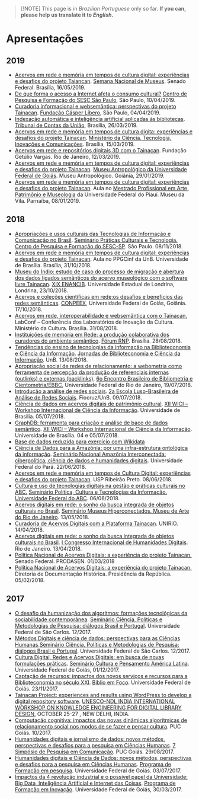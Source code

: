 > [!NOTE] This page is in *Brazilian Portuguese* only so far. **If you can, please help us translate it to *English*.**

# Apresentações

## 2019

* [Acervos em rede e memória em tempos de cultura digital: experiências e desafios do projeto Taiancan](https://www.dropbox.com/home/Apresenta%C3%A7%C3%B5es?preview=Apresenta%C3%A7%C3%A3o+Senado+Federal+2019.pdf). [Semana Nacional de Museus](http://www.interlegis.leg.br/comunicacao/eventos/tarde-de-palestras-referentes-a-17a-semana-nacional-de-museus). Senado Federal. Brasília, 16/05/2019.
* [De que forma o acesso a Internet afeta o consumo cultural?](https://www.dropbox.com/s/xtm2vstc9bzz6rt/Apresenta%C3%A7%C3%A3o%20CPF%20SESC%20Consumo%20Cultural%20e%20Internet.pdf?dl=0) [Centro de Pesquisa e Formação do SESC São Paulo](https://centrodepesquisaeformacao.sescsp.org.br/atividade/de-que-forma-o-acesso-a-internet-afeta-o-consumo-cultural), São Paulo, 10/04/2019.
* [Curadoria informacional e websemântica: perspectivas do projeto Tainacan](https://www.dropbox.com/home/Apresenta%C3%A7%C3%B5es?preview=Apresenta%C3%A7%C3%A3o+Tainacan+-+Casper+L%C3%ADbero.pdf). [Fundação Cásper Líbero](https://pt.wikiversity.org/wiki/Pesquisa_em_Difus%C3%A3o_Cient%C3%ADfica_do_CEPID_NeuroMat/Curadoria_informacional_e_web_sem%C3%A2ntica), São Paulo, 04/04/2019.
* [Indexação automática e inteligência artificial aplicadas às bibliotecas](https://www.dropbox.com/home/Apresenta%C3%A7%C3%B5es?preview=Apresenta%C3%A7%C3%A3o+Intelig%C3%AAncia+Artificial+para+Bibliotecas.pdf). [Tribunal de Contas da União](http://www.senado.leg.br/senado/hotsites/Bibliotecadialogo/programacao.htm), Brasília, 26/03/2019.
* [Acervos em rede e memória em tempos de cultura digita: experiências e desafios do projeto Tainacan](https://www.dropbox.com/s/3sk6cshib24o255/Apresenta%C3%A7%C3%A3o%20Tainacan%20%20Semana%20do%20Bibliotec%C3%A1rio.pdf?dl=0). [Ministério da Ciência, Tecnologia, Inovações e Comunicações](http://www.senado.leg.br/senado/hotsites/Bibliotecadialogo/programacao.htm). Brasília, 15/03/2019.
* [Acervos em rede e repositórios digitais 3D com o Tainacan](https://www.dropbox.com/s/178xz2ajchn1u9d/Apresenta%C3%A7%C3%A3o%20Reposit%C3%B3rios%203D%20-%20FGV.pdf?dl=0). Fundação Getúlio Vargas. Rio de Janeiro, 12/03/2019.
* [Acervos em rede e memória em tempos de cultura digital: experiências e desafios do projeto Tainacan](https://www.dropbox.com/s/qs1z0qx5hmqmdpa/Apresenta%C3%A7%C3%A3o%20Museu%20Antrpol%C3%B3gico%20UFG.pptx?dl=0). [Museu Antropológico da Universidade Federal de Goiás](https://museu.ufg.br/e/22511-museu-antropologico-realiza-curso-da-plataforma-tainacan). Museu Antropológico. Goiânia, 29/01/2019.
* [Acervos em rede e memória em tempos de cultura digital: experiências e desafios do projeto Tainacan](https://www.dropbox.com/s/3cz8zc8p46go2kw/Apresenta%C3%A7%C3%A3o%20MAPM%20UFPI.pptx?dl=0). Aula no [Mestrado Profissional em Arte, Patrimônio e Museologia](https://sigaa.ufpi.br/sigaa/public/programa/portal.jsf?id=793) da Universidade Federal do Piauí. Museu da Vila. Parnaíba, 08/01/2019.

## 2018

* [Apropriações e usos culturais das Tecnologias de Informação e Comunicação no Brasil](https://www.dropbox.com/s/mhvc7tejjh0tbgf/Apresenta%C3%A7%C3%A3o%20CPF%20SESC%20Pr%C3%A1ticas%20Culturais%20e%20Internet.pdf?dl=0). [Seminário Práticas Culturais e Tecnologia. Centro de Pesquisa e Formação do SESC-SP](http://centrodepesquisaeformacao.sescsp.org.br/atividade/praticas-culturais-e-tecnologias). São Paulo. 08/11/2018.
* [Acervos em rede e memória em tempos de cultura digital: experiências e desafios do projeto Tainacan](https://www.dropbox.com/s/zi1spatgvco2fqm/Apresenta%C3%A7%C3%A3o%20Aula%20PPGCinf%20Museologia.pdf?dl=0). Aula no PPGCinf da UnB. Universidade de Brasília. Brasília, 31/10/2018.
* [Museu do Indio: estudo de caso do processo de migração e abertura dos dados ligados semânticos do acervo museológico com o software livre Tainacan](https://www.dropbox.com/s/hcsr0en4oq3i7yt/Apresenta%C3%A7%C3%A3o%20ENANCIB%20GT%208%20-%20MUSEU%20DO%20INDIO.pdf?dl=0). [XIX ENANCIB](http://enancib.marilia.unesp.br/index.php/XIXENANCIB/xixenancib/schedConf/program). Universidade Estadual de Londrina, Londrina, 23/10/2018.
* [Acervos e coleções científicas em rede:os desafios e benefícios das redes semânticas](https://www.dropbox.com/s/ly4vuy8x4zhqh5u/Apresenta%C3%A7%C3%A3o%20Museu%20Ci%C3%AAncia%20Compeex%20UFG.pdf?dl=0). [CONPEEX](http://eventos.ufg.br/SIEC/portalproec/sites/gerar_site.php?ID_SITE=13581), Universidade Federal de Goiás, Goiânia. 17/10/2018.
* [Acervos em rede, interoperabilidade e websemântica com o Tainacan.](https://www.dropbox.com/s/4rjba516fpx1g1s/Apresenta%C3%A7%C3%A3o%20LabConf%20MinC.pdf?dl=0) LabConf – Conferência dos Laboratórios de Inovação da Cultura. Ministério da Cultura. Brasília. 31/08/2018.
* [Instituições de memória em Rede: a produção colaborativa dos curadores do ambiente semântico](https://www.dropbox.com/s/i7e5x4knvi2fnvx/Apresenta%C3%A7%C3%A3o%20F%C3%B3rum%20RNP.pdf?dl=0). [Fórum RNP](https://forum.rnp.br/programacao). Brasília. 28/08/2018.
* [Tendências do ensino de tecnologias da informação na Biblioteconomia e Ciência da Informação](https://www.dropbox.com/s/yerdl61xpxcno3y/Apresenta%C3%A7%C3%A3o%20-%20Jornadas%20de%20Biblioteconomia%20-%20Tecnologia.pptx?dl=0). [Jornadas de Biblioteconomia e Ciência da Informação](http://biblioteconomia.fci.unb.br/index.php/105-jornadas-de-biblioteconomia-e-ciencia-da-informacao). UnB. 13/08/2018.
* [Apropriação social de redes de relacionamento: a webometria como ferramenta de percepção da produção de referenciais internas (outlinks) e externas (backlinks)](https://www.dropbox.com/s/houcglvy6tii0om/apresenta%C3%A7%C3%A3o%20ebbc%206.pptx?dl=0). [6o Encontro Brasileiro de Bibliometria e Cientometria/EBBC](http://ebbc.inf.br/ebbc6/), Universidade Federal do Rio de Janeiro, 19/07/2018.
* [Introdução a análise de redes sociais](https://www.dropbox.com/s/dcql25ljkdq6bzj/Oficina%20Escola%20de%20Redes.pptx?dl=0). [2a Escola Luso-Brasileira de Análise de Redes Sociais](https://medium.com/escola-de-redes/2a-escola-luso-brasileira-de-an%C3%A1lise-de-redes-sociais-5bdc1d7f49e). Fiocruz/UnB. 09/07/2018.
* [Ciência de dados em acervos digitais de patrimônio cultural](https://www.dropbox.com/s/eol4o6cpydp14ti/Apresenta%C3%A7%C3%A3o%20WICI%20UnB.pptx?dl=0). [XII WICI – Workshop Internacional de Ciência da Informação](http://www.ppgcinf.fci.unb.br/index.php/noticias-para-capa/1599-xii-wici-2018-workshop-internacional-em-ciencia-da-informacao.html). Universidade de Brasília. 05/07/2018.
* [GraphDB: ferramenta para criação e análise de baco de dados semântico](https://www.dropbox.com/s/nk4ptxu4j9canwe/Apresenta%C3%A7%C3%A3o%20GraphDB%20WICI.pptx?dl=0). [XII WICI – Workshop Internacional de Ciência da Informação](http://www.ppgcinf.fci.unb.br/index.php/noticias-para-capa/1599-xii-wici-2018-workshop-internacional-em-ciencia-da-informacao.html). Universidade de Brasília. 04 e 05/07/2018.
* [Base de dados reduzida para exercício com Wikidata](http://daltonmartins.fci.unb.br/wp-content/uploads/2018/07/basereduzida.xlsx)
* [Ciência de Dados para a Amazônia: por uma infra-estrutura ontológica da informação](https://www.dropbox.com/s/j82d3is4u7z8dlv/Apresenta%C3%A7%C3%A3o%20Amazonia%20Conectada%20-%20UFPA.pptx?dl=0). [Seminário Nacional Amazônia Interconectada: ciberpolítica, ciência de dados e humanidades digitais](http://culturadigital.br/amazoniainterconectada/). Universidade Federal do Pará. 22/06/2018.
* [Acervos em rede e memória em tempos de Cultura Digital: experiências e desafios do projeto Tainacan](https://www.dropbox.com/s/9p405w1jsad2w40/Apresenta%C3%A7%C3%A3o%20USP%20Ribeir%C3%A3o.pptx?dl=0). USP Ribeirão Preto. 08/06/2018.
* [Cultura e uso de tecnologias digitais na gestão e práticas culturais no ABC.](https://www.dropbox.com/s/1v670ecg3qxx6c7/Apresenta%C3%A7%C3%A3o%20UFABC%20-%20LabLivre.pptx?dl=0) [Seminário Política, Cultura e Tecnologias da Informação. Universidade Federal do ABC](http://pesquisa.ufabc.edu.br/lablivre/cultura/seminario-sobre-politica-cultura-e-tecnologias-da-informacao/). 06/06/2018.
* [Acervos digitais em rede: o sonho da busca integrada de objetos culturais no Brasil](https://www.dropbox.com/s/myu5usyl4hnymfo/Apresenta%C3%A7%C3%A3o%20Semin%C3%A1rio%20Museus%20Hiperconectados%20-%20MAR%20-%20RJ.pptx?dl=0). [Seminário Museus Hiperconectados. Museu de Arte do Rio de Janeiro](http://www.museudeartedorio.org.br/pt-br/evento/seminario-museus-hiperconectados-novas-abordagens-novos-publicos-conectando-bibliotecas-e ). 13/05/2018.
* [Curadoria de Acervos Digitais com a Plataforma Tainacan](https://www.dropbox.com/s/qw702dkzeskfc4a/Apresenta%C3%A7%C3%A3o%20UNIRIO%20mar%C3%A7o%202018.pptx?dl=0). UNIRIO. 14/04/2018.
* [Acervos digitais em rede: o sonho da busca integrada de objetos culturais no Brasil](https://www.dropbox.com/s/f2h7q85j5r9ekq4/Apresenta%C3%A7%C3%A3o%20Congresso%20de%20Humanidades%20Digitais%20-%20RJ.pptx?dl=0). [I Congresso Internacional de Humanidades Digitais](http://eventos.fgv.br/hdrio2018). Rio de Janeiro. 13/04/2018.
* [Política Nacional de Acervos Digitais: a experiência do projeto Tainacan.](https://www.dropbox.com/s/8x8spfw8n3oas2o/Apresenta%C3%A7%C3%A3o%20-%20Oficina%20Senado.pptx?dl=0) Senado Federal. PRODASEN. 01/03/2018
* [Política Nacional de Acervos Digitais: a experiência do projeto Tainacan.](https://www.dropbox.com/s/gfrybjuuark4608/Apresenta%C3%A7%C3%A3o%20-%20Oficina%20Senado%20e%20Presid%C3%AAncia.pptx?dl=0) Diretoria de Documentação Histórica. Presidência da República. 05/02/2018.

## 2017

* [O desafio da humanização dos algoritmos: formações tecnológicas da sociabilidade contemporânea](https://www.dropbox.com/s/7c7rmfoszjcmcj9/Semin%C3%A1rio%20UFSCAR%20-%20Humaniza%C3%A7%C3%A3o%20dos%20Algoritmos.pptx?dl=0). [Seminário Ciência, Políticas e Metodologias de Pesquisa: diálogos Brasil e Portugal](https://seminariocienciapoliticametodologia.wordpress.com/). Universidade Federal de São Carlos. 12/2017.
* [Métodos Digitais e ciência de dados: perspectivas para as Ciências Humanas](https://www.dropbox.com/s/qyk4ll8842sgvi1/Semin%C3%A1rio%20UFSCAR%20-%20Ci%C3%AAncia%20de%20Dados.pptx?dl=0).[Seminário Ciência, Políticas e Metodologias de Pesquisa: diálogos Brasil e Portugal](https://seminariocienciapoliticametodologia.wordpress.com/). Universidade Federal de São Carlos. 12/2017.
* [Cultura Digital, Redes e Acervos Digitais: em busca de novas formulações práticas](https://www.dropbox.com/s/0j4wes16vl2ycut/Apresenta%C3%A7%C3%A3o%20-%20Cultura%20e%20Pensamento.pptx?dl=0). [Seminário Cultura e Pensamento América Latina](https://www.medialab.ufg.br/n/102214-seminario-cultura-e-pensamento-na-america-latina). Universidade Federal de Goiás, 01/12/2017.
* [Captação de recursos: impactos dos novos serviços e recursos para a Biblioteconomia no século XXI](https://www.dropbox.com/s/ye55wzyqyotlk8c/biblio%20-%20tend%C3%AAncias%20e%20recursos.pptx?dl=0). [Biblio em Foco](https://bc.ufg.br/e/20271-biblio-em-foco-2-edicao-23-de-novembro). Universidade Federal de Goiás. 23/11/2017.
* [Tainacan Project: experiences and results using WordPress to develop a digital repository software](https://www.dropbox.com/s/chyzc34s1vfzc22/Apresenta%C3%A7%C3%A3o%20-%20%20Tainacan%20Unesco%20-%20full.pptx?dl=0). [UNESCO-NDL INDIA INTERNATIONAL WORKSHOP ON KNOWLEDGE ENGINEERING FOR DIGITAL LIBRARY DESIGN](http://www.iconf.ndl.iitkgp.ac.in/*), OCTOBER 25-27 , NEW DELHI, INDIA.
* [Computação cognitiva: impactos das novas dinâmicas algorítmicas de relacionamento social nos modos de se fazer e pensar cultura](https://www.dropbox.com/s/uhzfvhfqd8pwikw/Semin%C3%A1rio%20Comunica%C3%A7%C3%A3o%20PUC.pptx?dl=0). PUC Goiás. 10/2017.
* [Humanidades digitais e jornalismo de dados: novos métodos, perspectivas e desafios para a pesquisa em Ciências Humanas](https://www.dropbox.com/s/5b62r30cdkmj5ao/Humanidades%20Digitais%20e%20Jornalismo%20de%20Dados%20-%20PUC.pptx?dl=0). [7 Simpósio de Pesquisa em Comunicação](https://doity.com.br/7-simposio-de-pesquisa-em-comunicacao). PUC Goiás. 29/08/2017.
* [Humanidades digitais e Ciência de Dados: novos métodos, perspectivas e desafios para a pesquisa em Ciências Humanas](https://www.dropbox.com/s/u5yubqh0oe87zpj/Humanidades%20Digitais%20e%20Ci%C3%AAncia%20de%20Dados.pptx?dl=0). [Programa de Formação em pesquisa](https://prpi.ufg.br/p/10433-programa-de-formacao-em-pesquisa). Universidade Federal de Goiás. 03/07/2017.
* [Impactos da 4 revolução industrial e o possível papel da Universidade: Big Data, Inteligência Artificial e Internet das Coisas](https://www.dropbox.com/s/eb8sxvn3ddespo8/4%20revolu%C3%A7%C3%A3o%20industrial%20e%20UFG.pptx?dl=0). [Programa de Formação em Inovação](https://www.ufg.br/e/18820-programa-de-formacao-em-inovacao-inicia-atividades-de-2017). Universidade Federal de Goiás, 30/03/2017.
